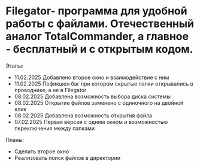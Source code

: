 # Filegator- программа для удобной работы с файлами. Отечественный аналог TotalCommander, а главное - бесплатный и с открытым кодом.

Этапы:
- 11.02.2025 Добавлено второе окно и взаимодействие с ним
- 11.02.2025 Пофикшен баг при котором скрытые папки открывались в проводнике, а не в Filegator
- 08.02.2025 Добавлена возможность выбора диска системы
- 08.02.2025 Открытие файлов заменено с одиночного на двойной клик
- 08.02.2025 Добавлена возможность открытия файла
- 07.02.2025 Первая версия с одним окном и возможностью переключения между папками

Планы:
- Сделать второе окно
- Реализовать поиск файлов в директории